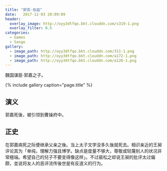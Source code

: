 ```yaml
---
title: "郭奕·伯益"
date:   2017-12-03 20:09:09
header:
  overlay_image: http://oyy3dtfqo.bkt.clouddn.com/s319-1.png
  overlay_filter: 0.5
categories:
  - Games
  - Sango
gallery:
  - image_path: http://oyy3dtfqo.bkt.clouddn.com/311-1.png
  - image_path: http://oyy3dtfqo.bkt.clouddn.com/a172-1.png
  - image_path: http://oyy3dtfqo.bkt.clouddn.com/a126-1.png
---
```


魏国谋臣·郭嘉之子。

{% include gallery caption="page.title" %}

## 演义

郭嘉死後，被引领到曹操府中。

## 正史

在郭嘉病死之际便继承父亲之後。当上太子文学没多久後就死去。相识亲近的王昶评论其为「单纯，理解力强且博学。缺点是度量不够大，尊敬或轻蔑别人的状况非常極端。希望自己的兒子不要变得像这样」。不过裴松之却说王昶的批评太过偏颇，並说将友人的恶评流传後世是有反道义的行为。